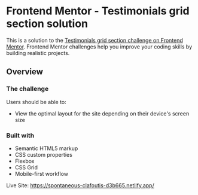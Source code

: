 # Frontend Mentor - Testimonials grid section solution

This is a solution to the [Testimonials grid section challenge on Frontend Mentor](https://www.frontendmentor.io/challenges/testimonials-grid-section-Nnw6J7Un7). Frontend Mentor challenges help you improve your coding skills by building realistic projects. 

## Overview

### The challenge

Users should be able to:

- View the optimal layout for the site depending on their device's screen size

### Built with

- Semantic HTML5 markup
- CSS custom properties
- Flexbox
- CSS Grid
- Mobile-first workflow


Live Site: https://spontaneous-clafoutis-d3b665.netlify.app/